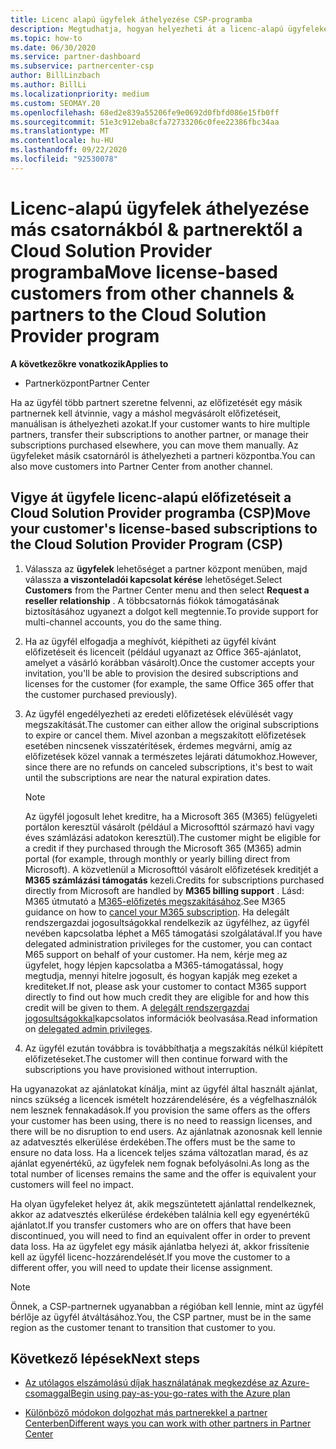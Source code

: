 ```yaml
---
title: Licenc alapú ügyfelek áthelyezése CSP-programba
description: Megtudhatja, hogyan helyezheti át a licenc-alapú ügyfeleket más csatornákból vagy egy másik partnert a partner Center felhőalapú megoldás-szolgáltatói (CSP) programjába.
ms.topic: how-to
ms.date: 06/30/2020
ms.service: partner-dashboard
ms.subservice: partnercenter-csp
author: BillLinzbach
ms.author: BillLi
ms.localizationpriority: medium
ms.custom: SEOMAY.20
ms.openlocfilehash: 68ed2e839a55206fe9e0692d0fbfd086e15fb0ff
ms.sourcegitcommit: 51e3c912eba8cfa72733206c0fee22386fbc34aa
ms.translationtype: MT
ms.contentlocale: hu-HU
ms.lasthandoff: 09/22/2020
ms.locfileid: "92530078"
---
```

# <a name="move-license-based-customers-from-other-channels--partners-to-the-cloud-solution-provider-program"></a><span data-ttu-id="78148-103">Licenc-alapú ügyfelek áthelyezése más csatornákból & partnerektől a Cloud Solution Provider programba</span><span class="sxs-lookup"><span data-stu-id="78148-103">Move license-based customers from other channels & partners to the Cloud Solution Provider program</span></span>

<span data-ttu-id="78148-104">**A következőkre vonatkozik**</span><span class="sxs-lookup"><span data-stu-id="78148-104">**Applies to**</span></span>

- <span data-ttu-id="78148-105">Partnerközpont</span><span class="sxs-lookup"><span data-stu-id="78148-105">Partner Center</span></span>

<span data-ttu-id="78148-106">Ha az ügyfél több partnert szeretne felvenni, az előfizetését egy másik partnernek kell átvinnie, vagy a máshol megvásárolt előfizetéseit, manuálisan is áthelyezheti azokat.</span><span class="sxs-lookup"><span data-stu-id="78148-106">If your customer wants to hire multiple partners, transfer their subscriptions to another partner, or manage their subscriptions purchased elsewhere, you can move them manually.</span></span> <span data-ttu-id="78148-107">Az ügyfeleket másik csatornáról is áthelyezheti a partneri központba.</span><span class="sxs-lookup"><span data-stu-id="78148-107">You can also move customers into Partner Center from another channel.</span></span>

## <a name="move-your-customers-license-based-subscriptions-to-the-cloud-solution-provider-program-csp"></a><span data-ttu-id="78148-108">Vigye át ügyfele licenc-alapú előfizetéseit a Cloud Solution Provider programba (CSP)</span><span class="sxs-lookup"><span data-stu-id="78148-108">Move your customer's license-based subscriptions to the Cloud Solution Provider Program (CSP)</span></span>

1. <span data-ttu-id="78148-109">Válassza az **ügyfelek** lehetőséget a partner központ menüben, majd válassza **a viszonteladói kapcsolat kérése** lehetőséget.</span><span class="sxs-lookup"><span data-stu-id="78148-109">Select **Customers** from the Partner Center menu and then select **Request a reseller relationship** .</span></span> <span data-ttu-id="78148-110">A többcsatornás fiókok támogatásának biztosításához ugyanezt a dolgot kell megtennie.</span><span class="sxs-lookup"><span data-stu-id="78148-110">To provide support for multi-channel accounts, you do the same thing.</span></span>

2. <span data-ttu-id="78148-111">Ha az ügyfél elfogadja a meghívót, kiépítheti az ügyfél kívánt előfizetéseit és licenceit (például ugyanazt az Office 365-ajánlatot, amelyet a vásárló korábban vásárolt).</span><span class="sxs-lookup"><span data-stu-id="78148-111">Once the customer accepts your invitation, you'll be able to provision the desired subscriptions and licenses for the customer (for example, the same Office 365 offer that the customer purchased previously).</span></span>

3. <span data-ttu-id="78148-112">Az ügyfél engedélyezheti az eredeti előfizetések elévülését vagy megszakítását.</span><span class="sxs-lookup"><span data-stu-id="78148-112">The customer can either allow the original subscriptions to expire or cancel them.</span></span> <span data-ttu-id="78148-113">Mivel azonban a megszakított előfizetések esetében nincsenek visszatérítések, érdemes megvárni, amíg az előfizetések közel vannak a természetes lejárati dátumokhoz.</span><span class="sxs-lookup"><span data-stu-id="78148-113">However, since there are no refunds on canceled subscriptions, it's best to wait until the  subscriptions are near the natural expiration dates.</span></span>


   >[!NOTE]
   ><span data-ttu-id="78148-114">Az ügyfél jogosult lehet kreditre, ha a Microsoft 365 (M365) felügyeleti portálon keresztül vásárolt (például a Microsofttól származó havi vagy éves számlázási adatokon keresztül).</span><span class="sxs-lookup"><span data-stu-id="78148-114">The customer might be eligible for a credit if they purchased through the Microsoft 365 (M365) admin portal (for example, through monthly or yearly billing direct from Microsoft).</span></span> <span data-ttu-id="78148-115">A közvetlenül a Microsofttól vásárolt előfizetések kreditjét a **M365 számlázási támogatás** kezeli.</span><span class="sxs-lookup"><span data-stu-id="78148-115">Credits for subscriptions purchased directly from Microsoft are handled by **M365 billing support** .</span></span> <span data-ttu-id="78148-116">Lásd: M365 útmutató a [M365-előfizetés megszakításához](/microsoft-365/commerce/subscriptions/cancel-your-subscription).</span><span class="sxs-lookup"><span data-stu-id="78148-116">See M365 guidance on how to [cancel your M365 subscription](/microsoft-365/commerce/subscriptions/cancel-your-subscription).</span></span> <span data-ttu-id="78148-117">Ha delegált rendszergazdai jogosultságokkal rendelkezik az ügyfélhez, az ügyfél nevében kapcsolatba léphet a M65 támogatási szolgálatával.</span><span class="sxs-lookup"><span data-stu-id="78148-117">If you have delegated administration privileges for the customer, you can contact M65 support on behalf of your customer.</span></span> <span data-ttu-id="78148-118">Ha nem, kérje meg az ügyfelet, hogy lépjen kapcsolatba a M365-támogatással, hogy megtudja, mennyi hitelre jogosult, és hogyan kapják meg ezeket a krediteket.</span><span class="sxs-lookup"><span data-stu-id="78148-118">If not, please ask your customer to contact M365 support directly to find out how much credit they are eligible for and how this credit will be given to them.</span></span> <span data-ttu-id="78148-119">A [delegált rendszergazdai jogosultságokkal](customers-revoke-admin-privileges.md)kapcsolatos információk beolvasása.</span><span class="sxs-lookup"><span data-stu-id="78148-119">Read information on [delegated admin privileges](customers-revoke-admin-privileges.md).</span></span>


4. <span data-ttu-id="78148-120">Az ügyfél ezután továbbra is továbbíthatja a megszakítás nélkül kiépített előfizetéseket.</span><span class="sxs-lookup"><span data-stu-id="78148-120">The customer will then continue forward with the subscriptions you have provisioned without interruption.</span></span>

<span data-ttu-id="78148-121">Ha ugyanazokat az ajánlatokat kínálja, mint az ügyfél által használt ajánlat, nincs szükség a licencek ismételt hozzárendelésére, és a végfelhasználók nem lesznek fennakadások.</span><span class="sxs-lookup"><span data-stu-id="78148-121">If you provision the same offers as the offers your customer has been using, there is no need to reassign licenses, and there will be no disruption to end users.</span></span> <span data-ttu-id="78148-122">Az ajánlatnak azonosnak kell lennie az adatvesztés elkerülése érdekében.</span><span class="sxs-lookup"><span data-stu-id="78148-122">The offers must be the same to ensure no data loss.</span></span> <span data-ttu-id="78148-123">Ha a licencek teljes száma változatlan marad, és az ajánlat egyenértékű, az ügyfelek nem fognak befolyásolni.</span><span class="sxs-lookup"><span data-stu-id="78148-123">As long as the total number of licenses remains the same and the offer is equivalent your customers will feel no impact.</span></span>

<span data-ttu-id="78148-124">Ha olyan ügyfeleket helyez át, akik megszüntetett ajánlattal rendelkeznek, akkor az adatvesztés elkerülése érdekében találnia kell egy egyenértékű ajánlatot.</span><span class="sxs-lookup"><span data-stu-id="78148-124">If you transfer customers who are on offers that have been discontinued, you will need to find an equivalent offer in order to prevent data loss.</span></span> <span data-ttu-id="78148-125">Ha az ügyfelet egy másik ajánlatba helyezi át, akkor frissítenie kell az ügyfél licenc-hozzárendelését.</span><span class="sxs-lookup"><span data-stu-id="78148-125">If you move the customer to a different offer, you will need to update their license assignment.</span></span>

>[!NOTE]
> <span data-ttu-id="78148-126">Önnek, a CSP-partnernek ugyanabban a régióban kell lennie, mint az ügyfél bérlője az ügyfél átváltásához.</span><span class="sxs-lookup"><span data-stu-id="78148-126">You, the CSP partner, must be in the same region as the customer tenant to transition that customer to you.</span></span>

## <a name="next-steps"></a><span data-ttu-id="78148-127">Következő lépések</span><span class="sxs-lookup"><span data-stu-id="78148-127">Next steps</span></span>

- [<span data-ttu-id="78148-128">Az utólagos elszámolású díjak használatának megkezdése az Azure-csomaggal</span><span class="sxs-lookup"><span data-stu-id="78148-128">Begin using pay-as-you-go-rates with the Azure plan</span></span>](azure-plan-get-started.md)
 

- [<span data-ttu-id="78148-129">Különböző módokon dolgozhat más partnerekkel a partner Centerben</span><span class="sxs-lookup"><span data-stu-id="78148-129">Different ways you can work with other partners in Partner Center</span></span>](work-with-other-partners.md)